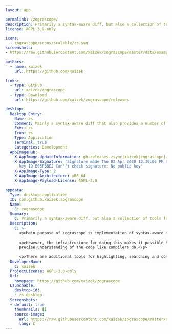 ```yaml
---
layout: app

permalink: /zograscope/
description: Primarily a syntax-aware diff, but also a collection of tools for dealing with source code built on top of that
license: AGPL-3.0-only

icons:
  - zograscope/icons/scalable/zs.svg
screenshots:
- https://raw.githubusercontent.com/xaizek/zograscope/master/data/examples/c/screenshot.png

authors:
  - name: xaizek
    url: https://github.com/xaizek

links:
  - type: GitHub
    url: xaizek/zograscope
  - type: Download
    url: https://github.com/xaizek/zograscope/releases

desktop:
  Desktop Entry:
    Name: zs
    Comment: Mainly a syntax-aware diff that also provides a number of additional tools.
    Exec: zs
    Icon: zs
    Type: Application
    Terminal: true
    Categories: Development
  AppImageHub:
    X-AppImage-UpdateInformation: gh-releases-zsync|xaizek|zograscope|app-image|zs-x86_64.AppImage.zsync
    X-AppImage-Signature: 'Signature made Thu 02 Apr 2020 12:39:06 PM UTC using RSA
      key ID B05F6BE2 Can''t check signature: No public key'
    X-AppImage-Type: 2
    X-AppImage-Architecture: x86_64
    X-AppImage-Payload-License: AGPL-3.0

appdata:
  Type: desktop-application
  ID: com.github.xaizek.zograscope
  Name:
    C: zograscope
  Summary:
    C: Primarily a syntax-aware diff, but also a collection of tools for dealing with source code built on top of that
  Description:
    C: >-
      <p>Main purpose of zograscope is implementation of syntax-aware diff (currently for C, C++ and GNU Makefile languages).</p>
  
      <p>However, the infrastructure for doing this makes it possible to implement various other tools that don&apos;t require
      precise understanding of the code like compilers do.</p>
  
      <p>There are additional tools for highlighting, searching and collecting statistics about source code.</p>
  DeveloperName:
    C: xaizek
  ProjectLicense: AGPL-3.0-only
  Url:
    homepage: https://github.com/xaizek/zograscope
  Launchable:
    desktop-id:
    - zs.desktop
  Screenshots:
  - default: true
    thumbnails: []
    source-image:
      url: https://raw.githubusercontent.com/xaizek/zograscope/master/data/examples/c/screenshot.png
      lang: C
---
```

